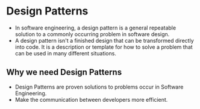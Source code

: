 # Design Patterns #

* In software engineering, a design pattern is a general repeatable solution to a commonly occurring problem in software design. 
* A design pattern isn't a finished design that can be transformed directly into 
code. It is a description or template for how to solve a problem that can be 
used in many different situations.

## Why we need Design Patterns ## 
* Design Patterns are proven solutions to problems occur in Software Engineering.
* Make the communication between developers more efficient.
